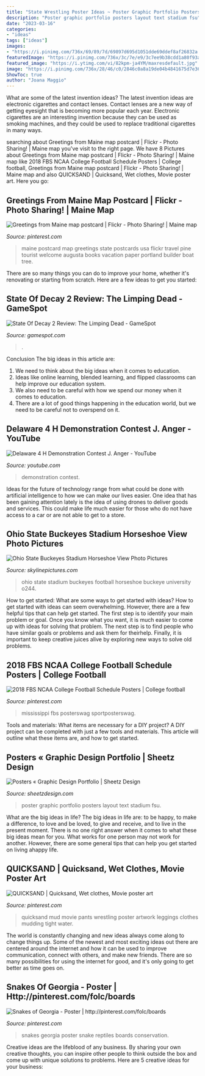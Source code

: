 ```yaml
---
title: "State Wrestling Poster Ideas ~ Poster Graphic Portfolio Posters Layout Text Stadium Fsu"
description: "Poster graphic portfolio posters layout text stadium fsu"
date: "2023-03-16"
categories:
- "ideas"
tags: ["ideas"]
images:
- "https://i.pinimg.com/736x/69/89/7d/69897d695d1051dde69ddef8af26832a.jpg"
featuredImage: "https://i.pinimg.com/736x/3c/7e/e9/3c7ee9b38cdd1a80f93a077e12b3b53a.jpg"
featured_image: "https://i.ytimg.com/vi/82kpm-ja4YM/maxresdefault.jpg"
image: "https://i.pinimg.com/736x/28/46/c0/2846c0a8a19de04b4841675d7e36054b--portland-maine-pine-tree.jpg"
ShowToc: true
author: "Joana Maggio"
---
```



What are some of the latest invention ideas?
The latest invention ideas are electronic cigarettes and contact lenses. Contact lenses are a new way of getting eyesight that is becoming more popular each year. Electronic cigarettes are an interesting invention because they can be used as smoking machines, and they could be used to replace traditional cigarettes in many ways.

	

		
searching about Greetings from Maine map postcard | Flickr - Photo Sharing! | Maine map you've visit to the right page. We have 8 Pictures about Greetings from Maine map postcard | Flickr - Photo Sharing! | Maine map like 2018 FBS NCAA College Football Schedule Posters | College football, Greetings from Maine map postcard | Flickr - Photo Sharing! | Maine map and also QUICKSAND | Quicksand, Wet clothes, Movie poster art. Here you go:
		
    
## Greetings From Maine Map Postcard | Flickr - Photo Sharing! | Maine Map

<img loading=lazy src="https://i.pinimg.com/736x/28/46/c0/2846c0a8a19de04b4841675d7e36054b--portland-maine-pine-tree.jpg" onerror="this.onerror=null;this.src='https://tse2.mm.bing.net/th?id=OIP.BS7Pyac-zDxXojwzfDcnbQHaLq&amp;pid=15.1';" alt="Greetings from Maine map postcard | Flickr - Photo Sharing! | Maine map">

_Source: pinterest.com_

>maine postcard map greetings state postcards usa flickr travel pine tourist welcome augusta books vacation paper portland builder boat tree. 

	

There are so many things you can do to improve your home, whether it's renovating or starting from scratch. Here are a few ideas to get you started:

    
## State Of Decay 2 Review: The Limping Dead - GameSpot

<img loading=lazy src="https://www.gamespot.com/a/uploads/screen_kubrick/1406/14063904/3388302-4828361693-05e78e64477ec8db618e2c004cef620f" onerror="this.onerror=null;this.src='https://tse4.mm.bing.net/th?id=OIP.KbScvEAUBsGbSdEj6eibPwHaEK&amp;pid=15.1';" alt="State Of Decay 2 Review: The Limping Dead - GameSpot">

_Source: gamespot.com_

>. 

	

Conclusion
The big ideas in this article are:
1. We need to think about the big ideas when it comes to education.
2. Ideas like online learning, blended learning, and flipped classrooms can help improve our education system.
3. We also need to be careful with how we spend our money when it comes to education.
4. There are a lot of good things happening in the education world, but we need to be careful not to overspend on it.

    
## Delaware 4 H Demonstration Contest J. Anger - YouTube

<img loading=lazy src="https://i.ytimg.com/vi/82kpm-ja4YM/maxresdefault.jpg" onerror="this.onerror=null;this.src='https://tse1.mm.bing.net/th?id=OIP.bVRnJ2bPfAgoesPxC_2PyAHaEK&amp;pid=15.1';" alt="Delaware 4 H Demonstration Contest J. Anger - YouTube">

_Source: youtube.com_

>demonstration contest. 

	

Ideas for the future of technology range from what could be done with artificial intelligence to how we can make our lives easier. One idea that has been gaining attention lately is the idea of using drones to deliver goods and services. This could make life much easier for those who do not have access to a car or are not able to get to a store.

    
## Ohio State Buckeyes Stadium Horseshoe View Photo Pictures

<img loading=lazy src="http://www.skylinepictures.com/Ohio_State_Stadium_o244_large_BG.jpg" onerror="this.onerror=null;this.src='https://tse3.mm.bing.net/th?id=OIP.ttE8tDkjjH17_gKcsIZM5wHaFj&amp;pid=15.1';" alt="Ohio State Buckeyes Stadium Horseshoe View Photo Pictures">

_Source: skylinepictures.com_

>ohio state stadium buckeyes football horseshoe buckeye university o244. 

	

How to get started: What are some ways to get started with ideas?
How to get started with ideas can seem overwhelming. However, there are a few helpful tips that can help get started. The first step is to identify your main problem or goal. Once you know what you want, it is much easier to come up with ideas for solving that problem. The next step is to find people who have similar goals or problems and ask them for theirhelp. Finally, it is important to keep creative juices alive by exploring new ways to solve old problems.

    
## 2018 FBS NCAA College Football Schedule Posters | College Football

<img loading=lazy src="https://i.pinimg.com/736x/69/89/7d/69897d695d1051dde69ddef8af26832a.jpg" onerror="this.onerror=null;this.src='https://tse2.mm.bing.net/th?id=OIP.nAKfg-aS6SrlOdTd-1A1IwHaJ4&amp;pid=15.1';" alt="2018 FBS NCAA College Football Schedule Posters | College football">

_Source: pinterest.com_

>mississippi fbs posterswag sportposterswag. 

	

Tools and materials: What items are necessary for a DIY project?
A DIY project can be completed with just a few tools and materials. This article will outline what these items are, and how to get started.

    
## Posters « Graphic Design Portfolio | Sheetz Design

<img loading=lazy src="https://www.sheetzdesign.com/images/portfolio/graphic-design/posters/stadium-poster.jpg" onerror="this.onerror=null;this.src='https://tse3.mm.bing.net/th?id=OIP.fiLQK8nqB2Amk2yn6vFx9gAAAA&amp;pid=15.1';" alt="Posters « Graphic Design Portfolio | Sheetz Design">

_Source: sheetzdesign.com_

>poster graphic portfolio posters layout text stadium fsu. 

	

What are the big ideas in life?
The big ideas in life are: to be happy, to make a difference, to love and be loved, to give and receive, and to live in the present moment. There is no one right answer when it comes to what these big ideas mean for you. What works for one person may not work for another. However, there are some general tips that can help you get started on living ahappy life.

    
## QUICKSAND | Quicksand, Wet Clothes, Movie Poster Art

<img loading=lazy src="https://i.pinimg.com/736x/3c/7e/e9/3c7ee9b38cdd1a80f93a077e12b3b53a.jpg" onerror="this.onerror=null;this.src='https://tse4.mm.bing.net/th?id=OIP.puhKQkoIiVR4L05XUbamsAHaEK&amp;pid=15.1';" alt="QUICKSAND | Quicksand, Wet clothes, Movie poster art">

_Source: pinterest.com_

>quicksand mud movie pants wrestling poster artwork leggings clothes mudding tight water. 

	

The world is constantly changing and new ideas always come along to change things up. Some of the newest and most exciting ideas out there are centered around the internet and how it can be used to improve communication, connect with others, and make new friends. There are so many possibilities for using the internet for good, and it's only going to get better as time goes on.

    
## Snakes Of Georgia - Poster | Http://pinterest.com/folc/boards

<img loading=lazy src="https://s-media-cache-ak0.pinimg.com/736x/1b/b8/70/1bb8701c0348163c794e64a243b94b09.jpg" onerror="this.onerror=null;this.src='https://tse2.mm.bing.net/th?id=OIP.cum-R-tgVMgp6Tj8CoMdWAHaJ3&amp;pid=15.1';" alt="Snakes of Georgia - Poster | http://pinterest.com/folc/boards">

_Source: pinterest.com_

>snakes georgia poster snake reptiles boards conservation. 

	

Creative ideas are the lifeblood of any business. By sharing your own creative thoughts, you can inspire other people to think outside the box and come up with unique solutions to problems. Here are 5 creative ideas for your business: 

